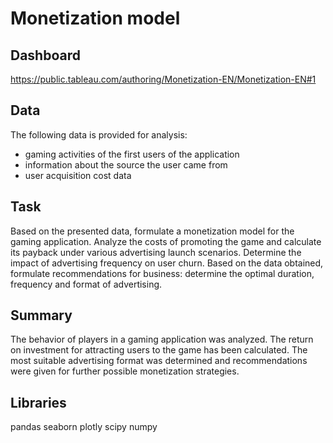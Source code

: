 # Monetization model

## Dashboard
https://public.tableau.com/authoring/Monetization-EN/Monetization-EN#1

## Data
The following data is provided for analysis:
- gaming activities of the first users of the application
- information about the source the user came from
- user acquisition cost data

## Task
Based on the presented data, formulate a monetization model for the gaming application. Analyze the costs of promoting the game and calculate its payback under various advertising launch scenarios. Determine the impact of advertising frequency on user churn. Based on the data obtained, formulate recommendations for business: determine the optimal duration, frequency and format of advertising.

## Summary
The behavior of players in a gaming application was analyzed. The return on investment for attracting users to the game has been calculated. The most suitable advertising format was determined and recommendations were given for further possible monetization strategies.

## Libraries
pandas seaborn plotly scipy numpy
